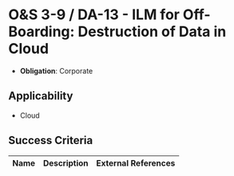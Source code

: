 # O&S 3-9 / DA-13 - ILM for Off-Boarding: Destruction of Data in Cloud

- **Obligation**: Corporate






## Applicability

- Cloud



## Success Criteria

| Name | Description | External References |
| ----- | ---------- | ------------------- |


